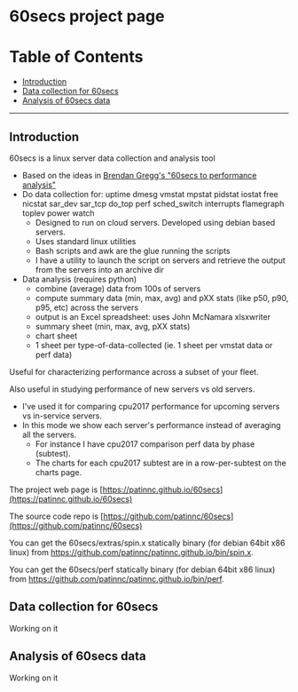 # 60secs project page

# Table of Contents
- [Introduction](#introduction)
- [Data collection for 60secs](#data-collection-for-60secs)
- [Analysis of 60secs data](#analysis-of-60secs-data)

--------------------------------------------------------------------------------
## Introduction
60secs is a linux server data collection and analysis tool
- Based on the ideas in [Brendan Gregg's "60secs to performance analysis"](http://www.brendangregg.com/Articles/Netflix_Linux_Perf_Analysis_60s.pdf)
- Do data collection for: uptime dmesg vmstat mpstat pidstat iostat free nicstat sar_dev sar_tcp do_top perf sched_switch interrupts flamegraph toplev power watch
    - Designed to run on cloud servers. Developed using debian based servers.
    - Uses standard linux utilities
    - Bash scripts and awk are the glue running the scripts
    - I have a utility to launch the script on servers and retrieve the output from the servers into an archive dir
- Data analysis (requires python)
    - combine (average) data from 100s of servers
    - compute summary data (min, max, avg) and  pXX stats (like p50, p90, p95, etc) across the servers
    - output is an Excel spreadsheet: uses John McNamara xlsxwriter
    - summary sheet (min, max, avg, pXX stats)
    - chart sheet
    - 1 sheet per type-of-data-collected (ie. 1 sheet per vmstat data or perf data)

Useful for characterizing performance across a subset of your fleet.

Also useful in studying performance of new servers vs old servers.
- I've used it for comparing cpu2017 performance for upcoming servers vs in-service servers.
- In this mode we show each server's performance instead of averaging all the servers.
    - For instance I have cpu2017 comparison perf data by phase (subtest).
    - The charts for each cpu2017 subtest are in a row-per-subtest on the charts page.

The project web page is [https://patinnc.github.io/60secs](https://patinnc.github.io/60secs)

The source code repo is [https://github.com/patinnc/60secs](https://github.com/patinnc/60secs)

You can get the 60secs/extras/spin.x statically binary (for debian 64bit x86 linux) from
https://github.com/patinnc/patinnc.github.io/bin/spin.x.

You can get the 60secs/perf statically binary (for debian 64bit x86 linux) from
https://github.com/patinnc/patinnc.github.io/bin/perf.

## Data collection for 60secs
Working on it

## Analysis of 60secs data
Working on it

